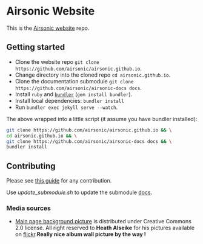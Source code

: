 <!--
# README.md
# airsonic/airsonic
-->
# Airsonic Website

This is the [Airsonic website](https://airsonic.github.io/) repo.

## Getting started

- Clone the website repo `git clone https://github.com/airsonic/airsonic.github.io`.
- Change directory into the cloned repo `cd airsonic.github.io`.
- Clone the documentation submodule `git clone https://github.com/airsonic/airsonic-docs docs`.
- Install `ruby` and [`bundler`](https://bundler.io/) (`gem install bundler`).
- Install local dependencies: `bundler install`
- Run `bundler exec jekyll serve --watch`.

The above wrapped into a little script (it assume you have bundler installed):
```sh
git clone https://github.com/airsonic/airsonic.github.io && \
cd airsonic.github.io && \
git clone https://github.com/airsonic/airsonic-docs docs && \
bundler install
```

## Contributing

Please see [this guide](https://github.com/airsonic/airsonic-docs/blob/master/.github/CONTRIBUTING.md) for any contribution.

Use _update_submodule.sh_ to update the submodule [docs](https://github.com/airsonic/airsonic-docs).

### Media sources

- [Main page background picture](https://airsonic.github.io/img/album-wall.jpg) is distributed under Creative Commons 2.0 license. All right reserved to __Heath Alseike__ for his pictures available on [flickr](https://www.flickr.com/photos/99624358@N00/5506222889/).__Really nice album wall picture by the way !__
